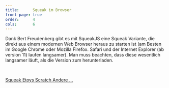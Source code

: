 ```yaml
---
title:      Squeak im Browser
front-page: true
order:      4
cols:       6
---
```


Dank Bert Freudenberg gibt es mit SqueakJS eine Squeak Variante, die
direkt aus einem modernen Web Browser heraus zu starten ist (am Besten
im Google Chrome oder Mozilla Firefox. Safari und der Internet
Explorer (ab version 11) laufen langsamer). Man muss beachten, dass
diese wesentlich langsamer läuft, als die Version zum herunterladen.

<p><br></p>
<div class="text-center">
    <a class="btn item-highlight" href="http://bertfreudenberg.github.io/SqueakJS/run/#url=http://freudenbergs.de/bert/squeakjs&files=[Squeak4.5-13680.image,Squeak4.5-13680.changes,SqueakV41.sources]" target="_blank" role="button">
        Squeak
        <i class="fa fa-external-link"></i>
    </a>
    <a class="btn item-highlight" href="http://bertfreudenberg.github.io/SqueakJS/etoys/" target="_blank" role="button">
        Etoys
        <i class="fa fa-external-link"></i>
    </a>
    <a class="btn item-highlight" href="http://bertfreudenberg.github.io/SqueakJS/scratch/" target="_blank" role="button">
        Scratch
        <i class="fa fa-external-link"></i>
    </a>
    <a class="btn item-highlight" href="http://bertfreudenberg.github.io/SqueakJS/run/" target="_blank" role="button">
        Andere ...
        <i class="fa fa-external-link"></i>
    </a>
</div>
